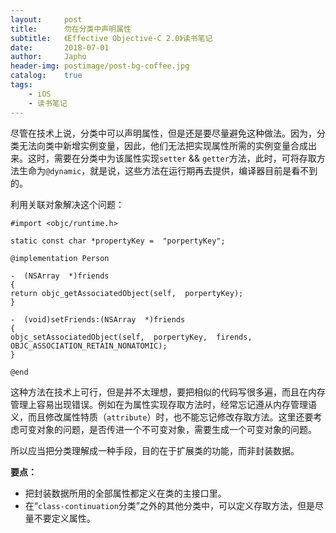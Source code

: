 ```yaml
---
layout:     post
title:      勿在分类中声明属性
subtitle:   《Effective Objective-C 2.0》读书笔记
date:       2018-07-01
author:     Japho
header-img: postimage/post-bg-coffee.jpg
catalog:    true
tags:
    - iOS
    - 读书笔记
---
```


尽管在技术上说，分类中可以声明属性，但是还是要尽量避免这种做法。因为，分类无法向类中新增实例变量，因此，他们无法把实现属性所需的实例变量合成出来。这时，需要在分类中为该属性实现`setter`  && `getter`方法，此时，可将存取方法生命为`@dynamic`，就是说，这些方法在运行期再去提供，编译器目前是看不到的。

利用关联对象解决这个问题：

```
#import <objc/runtime.h>

static const char *propertyKey =  "porpertyKey";

@implementation Person

-  (NSArray  *)friends
{
return objc_getAssociatedObject(self,  porpertyKey);
}

-  (void)setFriends:(NSArray  *)friends
{
objc_setAssociatedObject(self,  porpertyKey,  firends,  OBJC_ASSOCIATION_RETAIN_NONATOMIC);
}

@end
```

这种方法在技术上可行，但是并不太理想，要把相似的代码写很多遍，而且在内存管理上容易出现错误。例如在为属性实现存取方法时，经常忘记遵从内存管理语义，而且修改属性特质（`attribute`）时，也不能忘记修改存取方法。这里还要考虑可变对象的问题，是否传进一个不可变对象，需要生成一个可变对象的问题。

所以应当把分类理解成一种手段，目的在于扩展类的功能，而非封装数据。

**要点：**

- 把封装数据所用的全部属性都定义在类的主接口里。
- 在“`class-continuation`分类”之外的其他分类中，可以定义存取方法，但是尽量不要定义属性。










